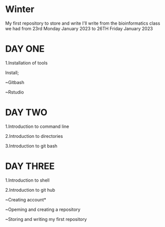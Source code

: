 # Winter
My first repository to store and write
I'll write from the bioinformatics class we had from 23rd Monday January 2023 to 26TH Friday January 2023 

# DAY ONE

1.Installation of tools

 Install;
 
 ~Gitbash
 
 ~Rstudio


# DAY TWO

1.Introduction to command line

2.Introduction to directories

3.Introduction to git bash

# DAY THREE

1.Introduction to shell

2.Introduction to git hub

  ~Creating account*
  
  ~Opeming and creating a repository
  
  ~Storing and writing my first repository










